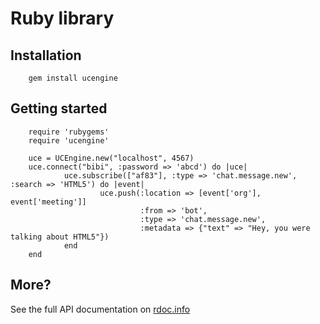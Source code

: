 # Ruby library

## Installation

        gem install ucengine

## Getting started

        require 'rubygems'
        require 'ucengine'

        uce = UCEngine.new("localhost", 4567)
        uce.connect("bibi", :password => 'abcd') do |uce|
                uce.subscribe(["af83"], :type => 'chat.message.new', :search => 'HTML5') do |event|
                        uce.push(:location => [event['org'], event['meeting']]
                                 :from => 'bot',
                                 :type => 'chat.message.new',
                                 :metadata => {"text" => "Hey, you were talking about HTML5"})
                end
        end

## More?

See the full API documentation on [rdoc.info](http://rdoc.info/github/AF83/ucengine.rb/master/frames)
